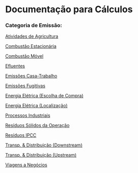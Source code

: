 # Documentação para Cálculos

### Categoria de Emissão:

[Atividades de Agricultura](https://github.com/ZNIT-Tech/documentation/blob/main/Atividades%20de%20Agricultura.md)

[Combustão Estacionária](https://github.com/ZNIT-Tech/documentation/blob/main/Combust%C3%A3o%20Estacion%C3%A1ria.md)

[Combustão Móvel](https://github.com/ZNIT-Tech/documentation/blob/main/Combustao%20Movel.md)

[Efluentes](https://github.com/ZNIT-Tech/documentation/blob/main/Efluentes.md)

[Emissões Casa-Trabalho](https://github.com/ZNIT-Tech/documentation/blob/main/Casa-Trabalho.md)

[Emissões Fugitivas](https://github.com/ZNIT-Tech/documentation/blob/main/Emissoes%20Fugitivas.md)

[Energia Elétrica (Escolha de Compra)](https://github.com/ZNIT-Tech/documentation/blob/main/Energia%20Eletrica%20(Escolha%20de%20Compra).md)

[Energia Elétrica (Localização)](https://github.com/ZNIT-Tech/documentation/blob/main/Energia%20Eletrica%20(Localizacao).md)

[Processos Industriais](https://github.com/ZNIT-Tech/documentation/blob/main/Processos%20Industriais.md)

[Resíduos Sólidos da Operação](https://github.com/ZNIT-Tech/documentation/blob/main/Residuos%20Solidos%20da%20Operacao.md)

[Resíduos IPCC](https://github.com/ZNIT-Tech/documentation/blob/main/Residuos%20-%20IPCC.md#dados-obrigat%C3%B3rios-para-c%C3%A1lculo)

[Transp. & Distribuição (Downstream)](https://github.com/ZNIT-Tech/documentation/blob/main/Transporte%20e%20Distribuicao%20(Downstream).md)

[Transp. & Distribuição (Upstream)](https://github.com/ZNIT-Tech/documentation/blob/main/Transporte%20e%20Distribuicao%20(Upstream).md)

[Viagens a Negócios](https://github.com/ZNIT-Tech/documentation/blob/main/Viagens%20a%20Neg%C3%B3cios.md)
